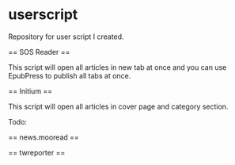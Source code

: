 # userscript
Repository for user script I created.

== SOS Reader ==

This script will open all articles in new tab at once and you can use EpubPress to publish all tabs at once.

== Initium ==

This script will open all articles in cover page and category section.

Todo:

== news.mooread ==


== twreporter ==
